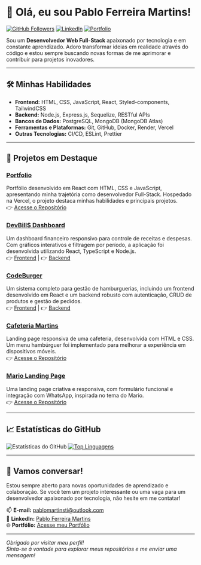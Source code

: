 # 👋 Olá, eu sou Pablo Ferreira Martins!

[![GitHub Followers](https://img.shields.io/github/followers/pablomartinsti?style=social)](https://github.com/pablomartinsti)
[![LinkedIn](https://img.shields.io/badge/LinkedIn-Connect-blue?style=social&logo=linkedin)](https://www.linkedin.com/in/pablo-ferreira-martins)
[![Portfolio](https://img.shields.io/badge/Portfólio-Online-orange)](https://portfolio-mu-drab-11.vercel.app/)

Sou um **Desenvolvedor Web Full-Stack** apaixonado por tecnologia e em constante aprendizado. Adoro transformar ideias em realidade através do código e estou sempre buscando novas formas de me aprimorar e contribuir para projetos inovadores.

---

## 🛠️ **Minhas Habilidades**

- **Frontend:** HTML, CSS, JavaScript, React, Styled-components, TailwindCSS
- **Backend:** Node.js, Express.js, Sequelize, RESTful APIs
- **Bancos de Dados:** PostgreSQL, MongoDB (MongoDB Atlas)
- **Ferramentas e Plataformas:** Git, GitHub, Docker, Render, Vercel
- **Outras Tecnologias:** CI/CD, ESLint, Prettier

---

## 🚀 **Projetos em Destaque**

### [Portfolio](https://github.com/pablomartinsti/Portfolio)
Portfólio desenvolvido em React com HTML, CSS e JavaScript, apresentando minha trajetória como desenvolvedor Full-Stack. Hospedado na Vercel, o projeto destaca minhas habilidades e principais projetos.<br>
👉 [Acesse o Repositório](https://github.com/pablomartinsti/Portfolio)

### [DevBill$ Dashboard](https://github.com/pablomartinsti/devbills-front)
Um dashboard financeiro responsivo para controle de receitas e despesas. Com gráficos interativos e filtragem por período, a aplicação foi desenvolvida utilizando React, TypeScript e Node.js.  
👉 [Frontend](https://devbills.vercel.app/) | 👉 [Backend](https://github.com/pablomartinsti/devbills-api)

### [CodeBurger](https://github.com/pablomartinsti/CodeBurger-Frontend)
Um sistema completo para gestão de hamburguerias, incluindo um frontend desenvolvido em React e um backend robusto com autenticação, CRUD de produtos e gestão de pedidos.  
👉 [Frontend](https://github.com/pablomartinsti/CodeBurger-Frontend) | 👉 [Backend](https://github.com/pablomartinsti/CodeBurger-Backend)

### [Cafeteria Martins](https://pablomartinsti.github.io/cafeteria-martins/)
Landing page responsiva de uma cafeteria, desenvolvida com HTML e CSS. Um menu hambúrguer foi implementado para melhorar a experiência em dispositivos móveis.  
👉 [Acesse o Repositório](https://pablomartinsti.github.io/cafeteria-martins/)

### [Mario Landing Page](https://github.com/pablomartinsti/mario-landing-page)
Uma landing page criativa e responsiva, com formulário funcional e integração com WhatsApp, inspirada no tema do Mario.  
👉 [Acesse o Repositório](https://github.com/pablomartinsti/mario-landing-page)

---

## 📈 **Estatísticas do GitHub**

![Estatísticas do GitHub](https://github-readme-stats.vercel.app/api?username=pablomartinsti&show_icons=true&theme=radical)
[![Top Linguagens](https://github-readme-stats.vercel.app/api/top-langs/?username=pablomartinsti&layout=compact&theme=radical)](https://github.com/anuraghazra/github-readme-stats)

---

## 💬 **Vamos conversar!**

Estou sempre aberto para novas oportunidades de aprendizado e colaboração. Se você tem um projeto interessante ou uma vaga para um desenvolvedor apaixonado por tecnologia, não hesite em me contatar!

📫 **E-mail:** pablomartinsti@outlook.com  
🔗 **LinkedIn:** [Pablo Ferreira Martins](https://www.linkedin.com/in/pablo-ferreira-martins)  
🌐 **Portfólio:** [Acesse meu Portfólio](https://portfolio-mu-drab-11.vercel.app/)

---

*Obrigado por visitar meu perfil!*  
*Sinta-se à vontade para explorar meus repositórios e me enviar uma mensagem!*
